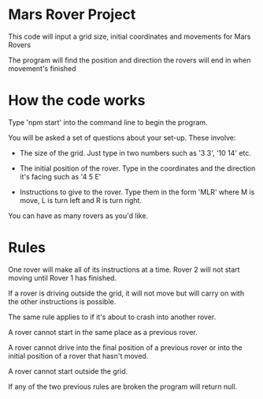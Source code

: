 # Mars Rover Project

This code will input a grid size, initial coordinates and movements for Mars Rovers

The program will find the position and direction the rovers will end in when movement's finished

# How the code works

Type 'npm start' into the command line to begin the program.

You will be asked a set of questions about your set-up. These involve:

  - The size of the grid. Just type in two numbers such as '3 3', '10 14' etc.

  - The initial position of the rover. Type in the coordinates and the direction it's facing such as '4 5 E'

  - Instructions to give to the rover. Type them in the form 'MLR' where M is move, L is turn left and R is turn right.

You can have as many rovers as you'd like.

# Rules

One rover will make all of its instructions at a time. Rover 2 will not start moving until Rover 1 has finished.

If a rover is driving outside the grid, it will not move but will carry on with the other instructions is possible.

The same rule applies to if it's about to crash into another rover.

A rover cannot start in the same place as a previous rover.

A rover cannot drive into the final position of a previous rover or into the initial position of a rover that hasn't moved.

A rover cannot start outside the grid.

If any of the two previous rules are broken the program will return null.